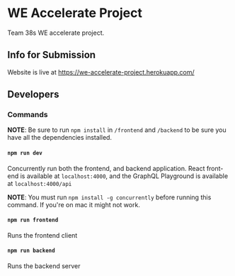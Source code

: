 # WE Accelerate Project

Team 38s WE accelerate project.

## Info for Submission

Website is live at <https://we-accelerate-project.herokuapp.com/>

## Developers

### Commands

**NOTE**: Be sure to run `npm install` in `/frontend` and `/backend` to be sure you have all the dependencies installed. 

#### `npm run dev`

Concurrently run both the frontend, and backend application. React front-end is available at `localhost:4000`, and the GraphQL Playground is available at `localhost:4000/api`

**NOTE**: You must run `npm install -g concurrently` before running this command. If you're on mac it might not work.

#### `npm run frontend`

Runs the frontend client

#### `npm run backend`

Runs the backend server
